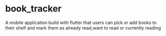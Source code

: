 # book_tracker

A mobile application build with flutter that users can pick or add books to their shelf and mark them as already read,want to read or currently reading 
